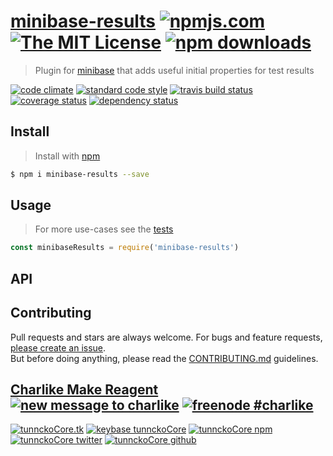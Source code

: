 # [minibase-results][author-www-url] [![npmjs.com][npmjs-img]][npmjs-url] [![The MIT License][license-img]][license-url] [![npm downloads][downloads-img]][downloads-url] 

> Plugin for [minibase][] that adds useful initial properties for test results

[![code climate][codeclimate-img]][codeclimate-url] [![standard code style][standard-img]][standard-url] [![travis build status][travis-img]][travis-url] [![coverage status][coveralls-img]][coveralls-url] [![dependency status][david-img]][david-url]

## Install
> Install with [npm](https://www.npmjs.com/)

```sh
$ npm i minibase-results --save
```

## Usage
> For more use-cases see the [tests](./test.js)

```js
const minibaseResults = require('minibase-results')
```

## API

## Contributing
Pull requests and stars are always welcome. For bugs and feature requests, [please create an issue](https://github.com/node-minibase/minibase-results/issues/new).  
But before doing anything, please read the [CONTRIBUTING.md](./CONTRIBUTING.md) guidelines.

## [Charlike Make Reagent](http://j.mp/1stW47C) [![new message to charlike][new-message-img]][new-message-url] [![freenode #charlike][freenode-img]][freenode-url]

[![tunnckoCore.tk][author-www-img]][author-www-url] [![keybase tunnckoCore][keybase-img]][keybase-url] [![tunnckoCore npm][author-npm-img]][author-npm-url] [![tunnckoCore twitter][author-twitter-img]][author-twitter-url] [![tunnckoCore github][author-github-img]][author-github-url]

[npmjs-url]: https://www.npmjs.com/package/minibase-results
[npmjs-img]: https://img.shields.io/npm/v/minibase-results.svg?label=minibase-results

[license-url]: https://github.com/node-minibase/minibase-results/blob/master/LICENSE
[license-img]: https://img.shields.io/npm/l/minibase-results.svg

[downloads-url]: https://www.npmjs.com/package/minibase-results
[downloads-img]: https://img.shields.io/npm/dm/minibase-results.svg

[codeclimate-url]: https://codeclimate.com/github/node-minibase/minibase-results
[codeclimate-img]: https://img.shields.io/codeclimate/github/node-minibase/minibase-results.svg

[travis-url]: https://travis-ci.org/node-minibase/minibase-results
[travis-img]: https://img.shields.io/travis/node-minibase/minibase-results/master.svg

[coveralls-url]: https://coveralls.io/r/node-minibase/minibase-results
[coveralls-img]: https://img.shields.io/coveralls/node-minibase/minibase-results.svg

[david-url]: https://david-dm.org/node-minibase/minibase-results
[david-img]: https://img.shields.io/david/node-minibase/minibase-results.svg

[standard-url]: https://github.com/feross/standard
[standard-img]: https://img.shields.io/badge/code%20style-standard-brightgreen.svg

[author-www-url]: http://www.tunnckocore.tk
[author-www-img]: https://img.shields.io/badge/www-tunnckocore.tk-fe7d37.svg

[keybase-url]: https://keybase.io/tunnckocore
[keybase-img]: https://img.shields.io/badge/keybase-tunnckocore-8a7967.svg

[author-npm-url]: https://www.npmjs.com/~tunnckocore
[author-npm-img]: https://img.shields.io/badge/npm-~tunnckocore-cb3837.svg

[author-twitter-url]: https://twitter.com/tunnckoCore
[author-twitter-img]: https://img.shields.io/badge/twitter-@tunnckoCore-55acee.svg

[author-github-url]: https://github.com/tunnckoCore
[author-github-img]: https://img.shields.io/badge/github-@tunnckoCore-4183c4.svg

[freenode-url]: http://webchat.freenode.net/?channels=charlike
[freenode-img]: https://img.shields.io/badge/freenode-%23charlike-5654a4.svg

[new-message-url]: https://github.com/tunnckoCore/ama
[new-message-img]: https://img.shields.io/badge/ask%20me-anything-green.svg

[minibase]: https://github.com/node-minibase/minibase